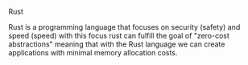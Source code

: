 Rust

Rust is a programming language that focuses on security (safety) and speed (speed) with this focus rust can fulfill the goal of "zero-cost abstractions" meaning that with the Rust language we can create applications with minimal memory allocation costs.